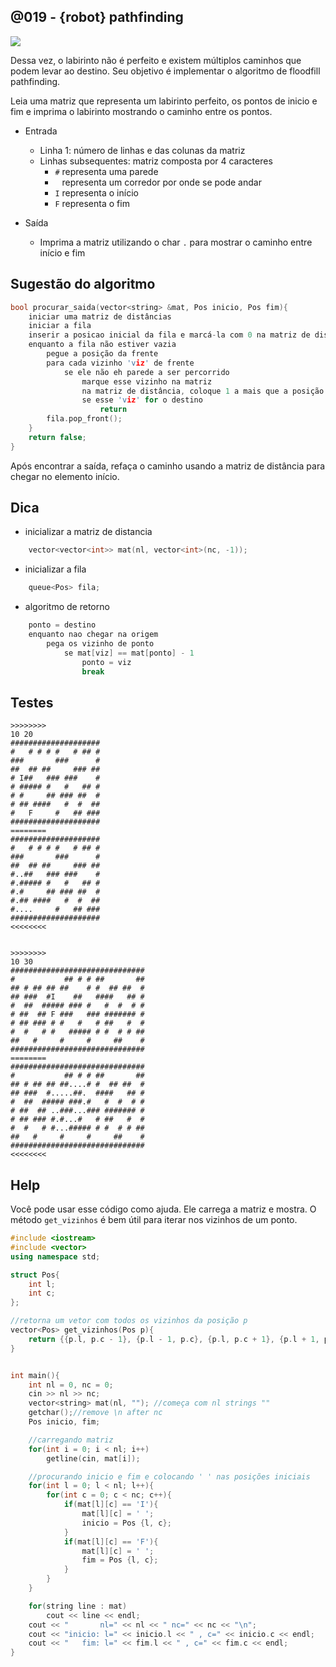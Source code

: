 ## @019 - {robot} pathfinding

![](https://raw.githubusercontent.com/qxcodefup/arcade/master/base/019/cover.jpg)

Dessa vez, o labirinto não é perfeito e existem múltiplos caminhos que podem levar ao destino. Seu objetivo é implementar o algoritmo de floodfill pathfinding.

Leia uma matriz que representa um labirinto perfeito, os pontos de inicio e fim e imprima o labirinto mostrando o caminho entre os pontos.

- Entrada
    - Linha 1: número de linhas e das colunas da matriz
    - Linhas subsequentes: matriz composta por 4 caracteres
        - `#` representa uma parede
        - ` ` representa um corredor por onde se pode andar
        - `I` representa o início
        - `F` representa o fim

- Saída
    - Imprima a matriz utilizando o char `.` para mostrar o caminho entre início e fim

## Sugestão do algoritmo

```c
bool procurar_saida(vector<string> &mat, Pos inicio, Pos fim){
    iniciar uma matriz de distâncias
    iniciar a fila
    inserir a posicao inicial da fila e marcá-la com 0 na matriz de distâncias
    enquanto a fila não estiver vazia
        pegue a posição da frente
        para cada vizinho 'viz' de frente
            se ele não eh parede a ser percorrido
                marque esse vizinho na matriz
                na matriz de distância, coloque 1 a mais que a posição de 'frente'
                se esse 'viz' for o destino
                    return
        fila.pop_front();
    }
    return false;
}

```
Após encontrar a saída, refaça o caminho usando a matriz de distância para chegar no elemento início.




## Dica
- inicializar a matriz de distancia
```cpp
    vector<vector<int>> mat(nl, vector<int>(nc, -1));
```
- inicializar a fila
```cpp
    queue<Pos> fila;
```

- algoritmo de retorno

```cpp
    ponto = destino
    enquanto nao chegar na origem
        pega os vizinho de ponto
            se mat[viz] == mat[ponto] - 1
                ponto = viz
                break
```


## Testes
```
>>>>>>>>
10 20
####################
#   # # # #   # ## #
###       ###      #
##  ## ##     ### ##
# I##   ### ###    #
# ##### #   #   ## #
# #     ## ### ##  #
# ## ####   #  #  ##
#   F     #   ## ###
####################
========
####################
#   # # # #   # ## #
###       ###      #
##  ## ##     ### ##
#..##   ### ###    #
#.##### #   #   ## #
#.#     ## ### ##  #
#.## ####   #  #  ##
#....     #   ## ###
####################
<<<<<<<<


>>>>>>>>
10 30
##############################
#           ## # # ##       ##
## # ## ## ##    # #  ## ##  #
## ###  #I    ##   ####   ## #
#  ##  ##### ### #   #  #  # #
# ##  ## F ###   ### ####### #
# ## ### # #   #   # ##   #  #
#  #   # #   ##### # #  # # ##
##   #     #     #     ##    #
##############################
========
##############################
#           ## # # ##       ##
## # ## ## ##....# #  ## ##  #
## ###  #.....##.  ####   ## #
#  ##  ##### ###.#   #  #  # #
# ##  ## ..###...### ####### #
# ## ### #.#...#   # ##   #  #
#  #   # #...##### # #  # # ##
##   #     #     #     ##    #
##############################
<<<<<<<<
```

## Help

Você pode usar esse código como ajuda. Ele carrega a matriz e mostra. O método `get_vizinhos` é bem útil para iterar nos vizinhos de um ponto.

```c++
#include <iostream>
#include <vector>
using namespace std;

struct Pos{
    int l;
    int c;
};

//retorna um vetor com todos os vizinhos da posição p
vector<Pos> get_vizinhos(Pos p){
    return {{p.l, p.c - 1}, {p.l - 1, p.c}, {p.l, p.c + 1}, {p.l + 1, p.c}};
}


int main(){
    int nl = 0, nc = 0;
    cin >> nl >> nc;
    vector<string> mat(nl, ""); //começa com nl strings ""
    getchar();//remove \n after nc
    Pos inicio, fim;

    //carregando matriz
    for(int i = 0; i < nl; i++)
        getline(cin, mat[i]);

    //procurando inicio e fim e colocando ' ' nas posições iniciais
    for(int l = 0; l < nl; l++){
        for(int c = 0; c < nc; c++){
            if(mat[l][c] == 'I'){
                mat[l][c] = ' ';
                inicio = Pos {l, c};
            }
            if(mat[l][c] == 'F'){
                mat[l][c] = ' ';
                fim = Pos {l, c};
            }
        }
    }

    for(string line : mat)
        cout << line << endl;
    cout << "       nl=" << nl << " nc=" << nc << "\n";
    cout << "inicio: l=" << inicio.l << " , c=" << inicio.c << endl;
    cout << "   fim: l=" << fim.l << " , c=" << fim.c << endl;
}
```
